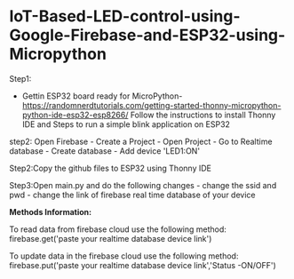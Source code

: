 # IoT-Based-LED-control-using-Google-Firebase-and-ESP32-using-Micropython


Step1:
- Gettin ESP32 board ready for MicroPython- https://randomnerdtutorials.com/getting-started-thonny-micropython-python-ide-esp32-esp8266/
Follow the instructions to install Thonny IDE and Steps to run a simple blink application on ESP32

step2: Open Firebase
       - Create a Project 
       - Open Project 
       - Go to Realtime database 
       - Create database 
       - Add device 'LED1:ON'

Step2:Copy the github files to ESP32 using Thonny IDE

Step3:Open main.py and do the following changes
      - change the ssid and pwd
      - change the link of firebase real time database of your device
      
      
**Methods Information:**

To read data from firebase cloud use the following method:
firebase.get('paste your realtime database device link')

To update data in the firebase cloud use the following method:
firebase.put('paste your realtime database device link','Status -ON/OFF')
           
